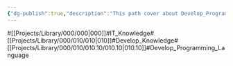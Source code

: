 ```yaml
---
{"dg-publish":true,"description":"This path cover about Develop_Programming_Languages Shell, Python, JavaScript, Html etc...","permalink":"/projects/library/000/010/010-10/010-10/","dgPassFrontmatter":true,"noteIcon":"0","created":"2024-01-24T15:24:09.123+09:00","updated":"2024-06-19T23:50:30.954+09:00"}
---
```


#[[Projects/Library/000/000\|000]]#IT_Knowledge#[[Projects/Library/000/010/010\|010]]#Develop_Knowledge#[[Projects/Library/000/010/010.10/010.10\|010.10]]#Develop_Programming_Language




